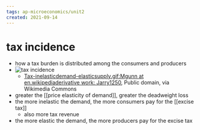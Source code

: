 ```yaml
---
tags: ap-microeconomics/unit2 
created: 2021-09-14
---
```


# tax incidence

- how a tax burden is distributed among the consumers and producers
- ![tax incidence](https://upload.wikimedia.org/wikipedia/commons/0/03/Tax_incidence_%28mixed%29.svg)
	- <a href="https://commons.wikimedia.org/wiki/File:Tax_incidence_(mixed).svg">Tax-inelasticdemand-elasticsupply.gif:Mgunn at en.wikipediaderivative work: Jarry1250</a>, Public domain, via Wikimedia Commons
- greater the [[price elasticity of demand]], greater the deadweight loss
- the more inelastic the demand, the more consumers pay for the [[excise tax]]
	- also more tax revenue
- the more elastic the demand, the more producers pay for the excise tax 
